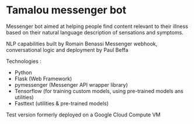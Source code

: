 # Tamalou messenger bot

Messenger bot aimed at helping people find content relevant to their illness based on their natural language description of sensations and symptoms.

NLP capabilities built by Romain Benassi
Messenger webhook, conversational logic and deployment by Paul Beffa 

Technologies :
* Python
* Flask (Web Framework)
* pymessenger (Messenger API wrapper library)
* Tensorflow (for training custom models, using pre-trained models ans utilities)
* Fasttext (utilities & pre-trained models)

Test version formerly deployed on a Google Cloud Compute VM
